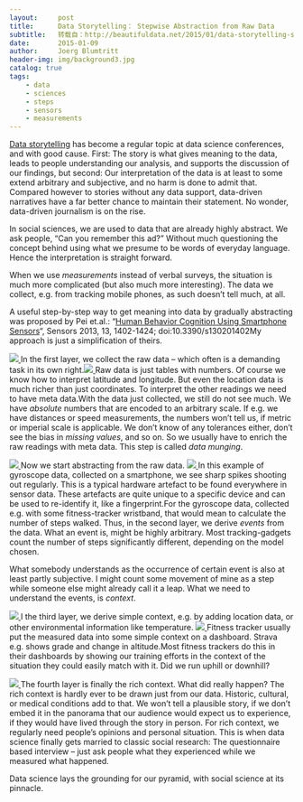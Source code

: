 ```yaml
---
layout:     post
title:      Data Storytelling： Stepwise Abstraction from Raw Data
subtitle:   转载自：http://beautifuldata.net/2015/01/data-storytelling-stepwise-abstraction-from-raw-data/
date:       2015-01-09
author:     Joerg Blumtritt
header-img: img/background3.jpg
catalog: true
tags:
    - data
    - sciences
    - steps
    - sensors
    - measurements
---
```


[Data storytelling](http://datarella.com/data-stories-from-facts-to-fiction) has become a regular topic at data science conferences, and with good cause. First: The story is what gives meaning to the data, leads to people understanding our analysis, and supports the discussion of our findings, but second: Our interpretation of the data is at least to some extend arbitrary and subjective, and no harm is done to admit that. Compared however to stories without any data support, data-driven narratives have a far better chance to maintain their statement. No wonder, data-driven journalism is on the rise.

In social sciences, we are used to data that are already highly abstract. We ask people, “Can you remember this ad?” Without much questioning the concept behind using what we presume to be words of everyday language. Hence the interpretation is straight forward.

When we use *measurements* instead of verbal surveys, the situation is much more complicated (but also much more interesting). The data we collect, e.g. from tracking mobile phones, as such doesn’t tell much, at all.

A useful step-by-step way to get meaning into data by gradually abstracting was proposed by Pei et.al.: “[Human Behavior Cognition Using Smartphone Sensors](http://www.mdpi.com/1424-8220/13/2/1402)“, Sensors 2013, 13, 1402-1424; doi:10.3390/s130201402My approach is just a simplification of theirs.

[![](http://beautifuldata.net/wp-content/uploads/2015/01/pyramid2-150x150.png)
](http://beautifuldata.net/wp-content/uploads/2015/01/pyramid2.png)In the first layer, we collect the raw data – which often is a demanding task in its own right.[![](http://beautifuldata.net/wp-content/uploads/2015/01/rawdata-300x169.png)
](http://beautifuldata.net/wp-content/uploads/2015/01/rawdata.png)Raw data is just tables with numbers. Of course we know how to interpret latitude and longitude. But even the location data is much richer than just coordinates. To interpret the other readings we need to have meta data.With the data just collected, we still do not see much. We have *absolute* numbers that are encoded to an arbitrary scale. If e.g. we have distances or speed measurements, the numbers won’t tell us, if metric or imperial scale is applicable. We don’t know of any tolerances either, don’t see the bias in *missing values*, and so on. So we usually have to enrich the raw readings with meta data. This step is called *data munging*.

[![](http://beautifuldata.net/wp-content/uploads/2015/01/pyramid3-150x150.png)
](http://beautifuldata.net/wp-content/uploads/2015/01/pyramid3.png)Now we start abstracting from the raw data. [![](http://beautifuldata.net/wp-content/uploads/2015/01/fingerprint-300x300.jpg)
](http://beautifuldata.net/wp-content/uploads/2015/01/fingerprint.jpg)In this example of gyroscope data, collected on a smartphone, we see sharp spikes shooting out regularly. This is a typical hardware artefact to be found everywhere in sensor data. These artefacts are quite unique to a specific device and can be used to re-identify it, like a fingerprint.For the gyroscope data, collected e.g. with some fitness-tracker wristband, that would mean to calculate the number of steps walked. Thus, in the second layer, we derive *events* from the data. What an event is, might be highly arbitrary. Most tracking-gadgets count the number of steps significantly different, depending on the model chosen.

What somebody understands as the occurrence of certain event is also at least partly subjective. I might count some movement of mine as a step while someone else might already call it a leap. What we need to understand the events, is *context*.

[![](http://beautifuldata.net/wp-content/uploads/2015/01/pyramid4-150x150.png)
](http://beautifuldata.net/wp-content/uploads/2015/01/pyramid4.png)I the third layer, we derive simple context, e.g. by adding location data, or other environmental information like temperature. [![](http://beautifuldata.net/wp-content/uploads/2015/01/Selection_230-300x203.png)
](http://beautifuldata.net/wp-content/uploads/2015/01/Selection_230.png)Fitness tracker usually put the measured data into some simple context on a dashboard. Strava e.g. shows grade and change in altitude.Most fitness trackers do this in their dashboards by showing our training efforts in the context of the situation they could easily match with it. Did we run uphill or downhill?

[![](http://beautifuldata.net/wp-content/uploads/2015/01/pyramid5-150x150.png)
](http://beautifuldata.net/wp-content/uploads/2015/01/pyramid5.png)The fourth layer is finally the rich context. What did really happen? The rich context is hardly ever to be drawn just from our data. Historic, cultural, or medical conditions add to that. We won’t tell a plausible story, if we don’t embed it in the panorama that our audience would expect us to experience, if they would have lived through the story in person. For rich context, we regularly need people’s opinions and personal situation. This is when data science finally gets married to classic social research: The questionnaire based interview – just ask people what they experienced while we measured what happened.

Data science lays the grounding for our pyramid, with social science at its pinnacle.
